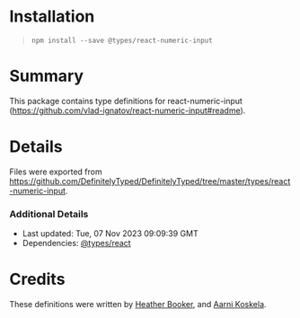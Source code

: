 # Installation
> `npm install --save @types/react-numeric-input`

# Summary
This package contains type definitions for react-numeric-input (https://github.com/vlad-ignatov/react-numeric-input#readme).

# Details
Files were exported from https://github.com/DefinitelyTyped/DefinitelyTyped/tree/master/types/react-numeric-input.

### Additional Details
 * Last updated: Tue, 07 Nov 2023 09:09:39 GMT
 * Dependencies: [@types/react](https://npmjs.com/package/@types/react)

# Credits
These definitions were written by [Heather Booker](https://github.com/heatherbooker), and [Aarni Koskela](https://github.com/akx).
